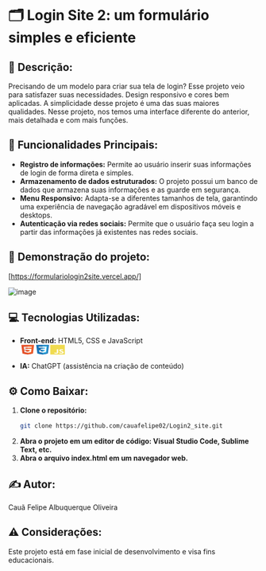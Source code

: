 # 🗂️ Login Site 2: um formulário simples e eficiente

## 📑 Descrição:
Precisando de um modelo para criar sua tela de login? Esse projeto veio para satisfazer suas necessidades.
Design responsivo e cores bem aplicadas. A simplicidade desse projeto é uma das suas maiores qualidades.
Nesse projeto, nos temos uma interface diferente do anterior, mais detalhada e com mais funções.

## 📌 Funcionalidades Principais:
* **Registro de informações:** Permite ao usuário inserir suas informações de login de forma direta e simples.
* **Armazenamento de dados estruturados:** O projeto possui um banco de dados que armazena suas informações e as guarde em segurança.
* **Menu Responsivo:** Adapta-se a diferentes tamanhos de tela, garantindo uma experiência de navegação agradável em dispositivos móveis e desktops.
* **Autenticação via redes sociais:** Permite que o usuário faça seu login a partir das informações já existentes nas redes sociais.

## 👀 Demonstração do projeto:
[https://formulariologin2site.vercel.app/]

![image](https://github.com/user-attachments/assets/3f37ba7c-2a68-4bf0-86b9-42099abbf06c)

## 💻 Tecnologias Utilizadas:
* **Front-end:** HTML5, CSS e JavaScript<div style="display: flex">
  <img align="center" alt="Cauã-HTML" height="20" width="30" src="https://raw.githubusercontent.com/devicons/devicon/master/icons/html5/html5-original.svg">
  <img align="center" alt="Cauã-CSS" height="20" width="30" src="https://raw.githubusercontent.com/devicons/devicon/master/icons/css3/css3-original.svg">
  <img align="center" alt="Cauã-Js" height="20" width="30" src="https://raw.githubusercontent.com/devicons/devicon/master/icons/javascript/javascript-plain.svg">
</div>

* **IA:** ChatGPT (assistência na criação de conteúdo)

## ⚙ Como Baixar:
1. **Clone o repositório:**
   ```bash
   git clone https://github.com/cauafelipe02/Login2_site.git
2. **Abra o projeto em um editor de código: Visual Studio Code, Sublime Text, etc.**
3. **Abra o arquivo index.html em um navegador web.**

## ✍ Autor:
Cauã Felipe Albuquerque Oliveira

## ⚠️ Considerações:
Este projeto está em fase inicial de desenvolvimento e visa fins educacionais.
